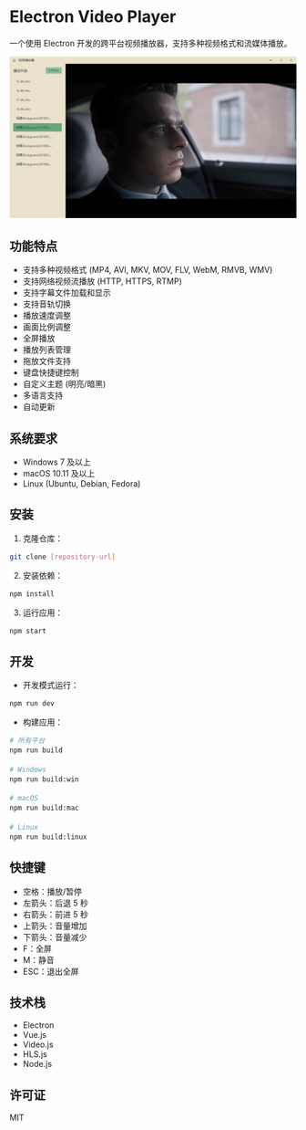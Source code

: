 # Electron Video Player

一个使用 Electron 开发的跨平台视频播放器，支持多种视频格式和流媒体播放。

![预览图](assets/001.png)

## 功能特点

- 支持多种视频格式 (MP4, AVI, MKV, MOV, FLV, WebM, RMVB, WMV)
- 支持网络视频流播放 (HTTP, HTTPS, RTMP)
- 支持字幕文件加载和显示
- 支持音轨切换
- 播放速度调整
- 画面比例调整
- 全屏播放
- 播放列表管理
- 拖放文件支持
- 键盘快捷键控制
- 自定义主题 (明亮/暗黑)
- 多语言支持
- 自动更新

## 系统要求

- Windows 7 及以上
- macOS 10.11 及以上
- Linux (Ubuntu, Debian, Fedora)

## 安装

1. 克隆仓库：
```bash
git clone [repository-url]
```

2. 安装依赖：
```bash
npm install
```

3. 运行应用：
```bash
npm start
```

## 开发

- 开发模式运行：
```bash
npm run dev
```

- 构建应用：
```bash
# 所有平台
npm run build

# Windows
npm run build:win

# macOS
npm run build:mac

# Linux
npm run build:linux
```

## 快捷键

- 空格：播放/暂停
- 左箭头：后退 5 秒
- 右箭头：前进 5 秒
- 上箭头：音量增加
- 下箭头：音量减少
- F：全屏
- M：静音
- ESC：退出全屏

## 技术栈

- Electron
- Vue.js
- Video.js
- HLS.js
- Node.js

## 许可证

MIT 